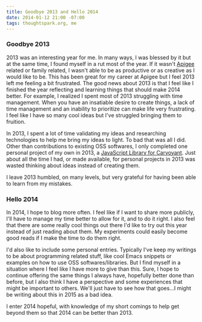 ```yaml
---
title: Goodbye 2013 and Hello 2014
date: 2014-01-12 21:00 -07:00
tags: thoughtspark.org, me
---
```


### Goodbye 2013

2013 was an interesting year for me.  In many ways, I was blessed by it but at the same time, I found myself in a rut
most of the year.  If it wasn't [Apigee](http://www.apigee.com) related or family related, I wasn't able to be as
productive or as creative as I would like to be.  This has been great for my career at Apigee but I feel 2013 left me
feeling a bit frustrated.  The good news about 2013 is that I feel like I finished the year reflecting and learning
things that should make 2014 better.  For example, I realized I spent most of 2013 struggling with time management.
When you have an insatiable desire to create things, a lack of time management and an inability to prioritize can
make life very frustrating.  I feel like I have so many cool ideas but I've struggled bringing them to fruition.

In 2013, I spent a lot of time validating my ideas and researching technologies to help me bring my ideas to light.  To
bad that was all I did.  Other than contributions to existing OSS softwares, I only completed one personal project of
my own in 2013, a [JavaScript Library for Carvoyant](https://github.com/whitlockjc/carvoyant).  Just about all the time
I had, or made available, for personal projects in 2013 was wasted thinking about ideas instead of creating them.

I leave 2013 humbled, on many levels, but very grateful for having been able to learn from my mistakes.

### Hello 2014

In 2014, I hope to blog more often.  I feel like if I want to share more publicly, I'll have to manage my time better
to allow for it, and to do it right.  I also feel that there are some really cool things out there I'd like to try out
this year instead of just reading about them.  My experiments could easily become good reads if I make the time to do
them right.

I'd also like to include some personal entries.  Typically I've keep my writings to be about programming related stuff,
like cool Emacs snippets or examples on how to use OSS softwares/libraries.  But I find myself in a situation where I
feel like I have more to give than this.  Sure, I hope to continue offering the same things I always have, hopefully
better done than before, but I also think I have a perspective and some experiences that might be important to others.
We'll just have to see how that goes...I might be writing about this in 2015 as a bad idea.

I enter 2014 hopeful, with knowledge of my short comings to help get beyond them so that 2014 can be better than 2013.
